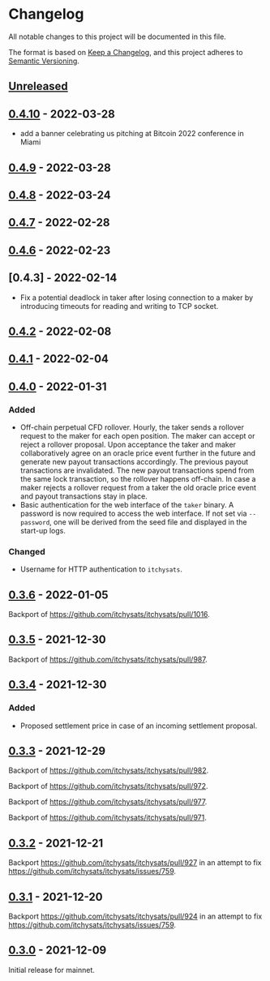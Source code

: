 # Changelog

All notable changes to this project will be documented in this file.

The format is based on [Keep a Changelog](https://keepachangelog.com/en/1.0.0/),
and this project adheres to [Semantic Versioning](https://semver.org/spec/v2.0.0.html).

## [Unreleased]

## [0.4.10] - 2022-03-28

- add a banner celebrating us pitching at Bitcoin 2022 conference in Miami

## [0.4.9] - 2022-03-28

## [0.4.8] - 2022-03-24

## [0.4.7] - 2022-02-28

## [0.4.6] - 2022-02-23

## [0.4.3] - 2022-02-14

- Fix a potential deadlock in taker after losing connection to a maker by introducing timeouts for reading and writing to TCP socket.

## [0.4.2] - 2022-02-08

## [0.4.1] - 2022-02-04

## [0.4.0] - 2022-01-31

### Added

- Off-chain perpetual CFD rollover.
  Hourly, the taker sends a rollover request to the maker for each open position.
  The maker can accept or reject a rollover proposal.
  Upon acceptance the taker and maker collaboratively agree on an oracle price event further in the future and generate new payout transactions accordingly.
  The previous payout transactions are invalidated.
  The new payout transactions spend from the same lock transaction, so the rollover happens off-chain.
  In case a maker rejects a rollover request from a taker the old oracle price event and payout transactions stay in place.
- Basic authentication for the web interface of the `taker` binary.
  A password is now required to access the web interface.
  If not set via `--password`, one will be derived from the seed file and displayed in the start-up logs.

### Changed

- Username for HTTP authentication to `itchysats`.

## [0.3.6] - 2022-01-05

Backport of <https://github.com/itchysats/itchysats/pull/1016>.

## [0.3.5] - 2021-12-30

Backport of <https://github.com/itchysats/itchysats/pull/987>.

## [0.3.4] - 2021-12-30

### Added

- Proposed settlement price in case of an incoming settlement proposal.

## [0.3.3] - 2021-12-29

Backport of <https://github.com/itchysats/itchysats/pull/982>.

Backport of <https://github.com/itchysats/itchysats/pull/972>.

Backport of <https://github.com/itchysats/itchysats/pull/977>.

Backport of <https://github.com/itchysats/itchysats/pull/971>.

## [0.3.2] - 2021-12-21

Backport <https://github.com/itchysats/itchysats/pull/927> in an attempt to fix <https://github.com/itchysats/itchysats/issues/759>.

## [0.3.1] - 2021-12-20

Backport <https://github.com/itchysats/itchysats/pull/924> in an attempt to fix <https://github.com/itchysats/itchysats/issues/759>.

## [0.3.0] - 2021-12-09

Initial release for mainnet.

[Unreleased]: https://github.com/itchysats/itchysats/compare/0.4.10...HEAD
[0.4.10]: https://github.com/itchysats/itchysats/compare/0.4.9...0.4.10
[0.4.9]: https://github.com/itchysats/itchysats/compare/0.4.8...0.4.9
[0.4.8]: https://github.com/itchysats/itchysats/compare/0.4.7...0.4.8
[0.4.7]: https://github.com/itchysats/itchysats/compare/0.4.6...0.4.7
[0.4.6]: https://github.com/itchysats/itchysats/compare/0.4.3...0.4.6
[0.4.2]: https://github.com/itchysats/itchysats/compare/0.4.1...0.4.2
[0.4.1]: https://github.com/itchysats/itchysats/compare/0.4.0...0.4.1
[0.4.0]: https://github.com/itchysats/itchysats/compare/0.3.6...0.4.0
[0.3.6]: https://github.com/itchysats/itchysats/compare/0.3.5...0.3.6
[0.3.5]: https://github.com/itchysats/itchysats/compare/0.3.4...0.3.5
[0.3.4]: https://github.com/itchysats/itchysats/compare/0.3.3...0.3.4
[0.3.3]: https://github.com/itchysats/itchysats/compare/0.3.2...0.3.3
[0.3.2]: https://github.com/itchysats/itchysats/compare/0.3.1...0.3.2
[0.3.1]: https://github.com/itchysats/itchysats/compare/0.3.0...0.3.1
[0.3.0]: https://github.com/itchysats/itchysats/compare/d12e04d4954deb2ee9ebdc9...0.3.0
